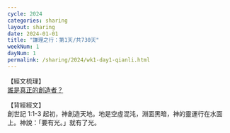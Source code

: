 ```yaml
---
cycle: 2024
categories: sharing
layout: sharing
date: 2024-01-01
title: "謙理之行：第1天/共730天"
weekNum: 1
dayNum: 1
permalink: /sharing/2024/wk1-day1-qianli.html
---
```


【經文梳理】  
[誰是真正的創造者？](https://youtu.be/9PZB5l6QlHk)

【背經經文】  
創世記 1:1-3 起初，神創造天地。地是空虛混沌，淵面黑暗，神的靈運行在水面上。神說：「要有光。」就有了光。
